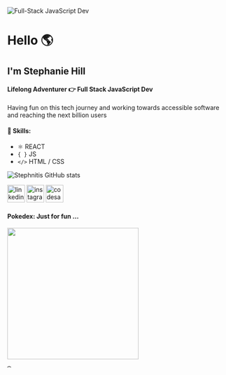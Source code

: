 ![Full-Stack JavaScript Dev](https://github.com/stephnitis/stephnitis/blob/main/pixelasciifade.gif)

# Hello 🌎

## I'm Stephanie Hill

#### Lifelong Adventurer 👉 Full Stack JavaScript Dev

Having fun on this tech journey and working towards accessible software and reaching the next billion users

#### 💾 Skills: 

- ⚛️ REACT 
- ` { } ` JS
- `</>` HTML / CSS

![Stephnitis GitHub stats](https://github-readme-stats.vercel.app/api?username=stephnitis&show_icons=true&theme=nightowl)

 [<img src='https://cdn.jsdelivr.net/npm/simple-icons@3.0.1/icons/linkedin.svg' alt='linkedin' height='40'>](https://www.linkedin.com/in/stephnihill/)  [<img src='https://cdn.jsdelivr.net/npm/simple-icons@3.0.1/icons/instagram.svg' alt='instagram' height='40'>](https://www.instagram.com/stephnitis/)  [<img src='https://cdn.jsdelivr.net/npm/simple-icons@3.0.1/icons/codesandbox.svg' alt='codesandbox' height='40'>](https://codesandbox.io/u/stephnitis)  

#### Pokedex: Just for fun ...
<img src="https://github.com/stephnitis/stephnitis/blob/main/Pokedex_demo-1_1__1__AdobeExpress.gif" width="300">


⏞
